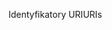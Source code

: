 <span data-ttu-id="b8f69-101">Identyfikatory URI</span><span class="sxs-lookup"><span data-stu-id="b8f69-101">URIs</span></span>